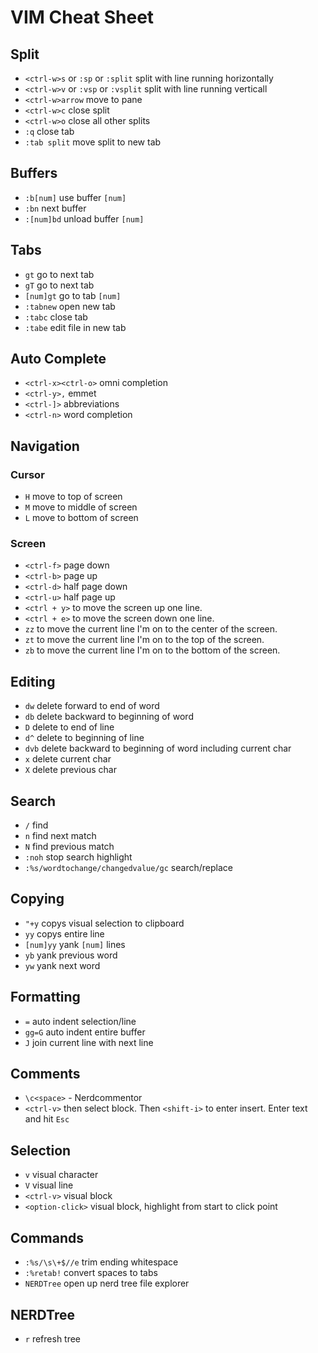 # VIM Cheat Sheet

## Split

- `<ctrl-w>s` or `:sp` or `:split` split with line running horizontally
- `<ctrl-w>v` or `:vsp` or `:vsplit` split with line running verticall
- `<ctrl-w>arrow` move to pane
- `<ctrl-w>c` close split
- `<ctrl-w>o` close all other splits
- `:q` close tab
- `:tab split` move split to new tab

## Buffers

- `:b[num]` use buffer `[num]`
- `:bn` next buffer
- `:[num]bd` unload buffer `[num]`

## Tabs

- `gt` go to next tab
- `gT` go to next tab
- `[num]gt` go to tab `[num]`
- `:tabnew` open new tab
- `:tabc` close tab
- `:tabe` edit file in new tab

## Auto Complete

- `<ctrl-x><ctrl-o>` omni completion
- `<ctrl-y>,` emmet
- `<ctrl-]>` abbreviations
- `<ctrl-n>` word completion

## Navigation

### Cursor

- `H` move to top of screen
- `M` move to middle of screen
- `L` move to bottom of screen

### Screen

- `<ctrl-f>` page down
- `<ctrl-b>` page up
- `<ctrl-d>` half page down
- `<ctrl-u>` half page up
- `<ctrl + y>` to move the screen up one line.
- `<ctrl + e>` to move the screen down one line.
- `zz` to move the current line I'm on to the center of the screen.
- `zt` to move the current line I'm on to the top of the screen.
- `zb` to move the current line I'm on to the bottom of the screen.


## Editing

- `dw` delete forward to end of word
- `db` delete backward to beginning of word
- `D` delete to end of line
- `d^` delete to beginning of line
- `dvb` delete backward to beginning of word including current char
- `x` delete current char
- `X` delete previous char


## Search

- `/` find
- `n` find next match
- `N` find previous match
- `:noh` stop search highlight
- `:%s/wordtochange/changedvalue/gc` search/replace


## Copying

- `"+y` copys visual selection to clipboard
- `yy` copys entire line
- `[num]yy` yank `[num]` lines
- `yb` yank previous word
- `yw` yank next word

## Formatting

- `=` auto indent selection/line
- `gg=G` auto indent entire buffer
- `J` join current line with next line

## Comments

- `\c<space>` - Nerdcommentor
- `<ctrl-v>` then select block. Then `<shift-i>` to enter insert.  Enter text and hit `Esc`

## Selection

- `v` visual character
- `V` visual line
- `<ctrl-v>` visual block
- `<option-click>` visual block, highlight from start to click point

## Commands

- `:%s/\s\+$//e` trim ending whitespace
- `:%retab!` convert spaces to tabs
- `NERDTree` open up nerd tree file explorer

## NERDTree

- `r` refresh tree
